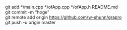 git add */main.cpp */ofApp.cpp */ofApp.h README.md  
git commit -m "hoge"  
git remote add origin https://github.com/w-shunn/grapro  
git push -u origin master  